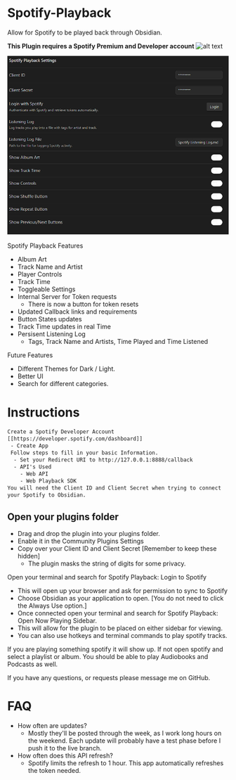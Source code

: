 # Spotify-Playback
Allow for Spotify to be played back through Obsidian. 

**This Plugin requires a Spotify Premium and Developer account**
![alt text](https://github.com/Kebbrokk/Obsidian-Spotify-Playback/blob/main/images/SpotifyPlaybackGif.gif)

![alt text](images/SpotifyPlaybackSettings.PNG)

Spotify Playback Features
   - Album Art
   - Track Name and Artist
   - Player Controls
   - Track Time
   - Toggleable Settings
   - Internal Server for Token requests
        - There is now a button for token resets
   - Updated Callback links and requirements
   - Button States updates
   - Track Time updates in real Time
   - Persisent Listening Log
        - Tags, Track Name and Artists, Time Played and Time Listened


Future Features
- Different Themes for Dark / Light. 
- Better UI
- Search for different categories.


# Instructions
    Create a Spotify Developer Account [[https://developer.spotify.com/dashboard]]
     - Create App
     Follow steps to fill in your basic Information. 
      - Set your Redirect URI to http://127.0.0.1:8888/callback
      - API's Used
        - Web API
        - Web Playback SDK
    You will need the Client ID and Client Secret when trying to connect your Spotify to Obsidian.

## Open your plugins folder
- Drag and drop the plugin into your plugins folder.
- Enable it in the Community Plugins Settings
- Copy over your Client ID and Client Secret [Remember to keep these hidden]
    - The plugin masks the string of digits for some privacy.

Open your terminal and search for Spotify Playback: Login to Spotify
- This will open up your browser and ask for permission to sync to Spotify
- Choose Obsidian as your application to open. [You do not need to click the Always Use option.]
- Once connected open your terminal and search for Spotify Playback: Open Now Playing Sidebar.
- This will allow for the plugin to be placed on either sidebar for viewing.
- You can also use hotkeys and terminal commands to play spotify tracks.

If you are playing something spotify it will show up. If not open spotify and select a playlist or album. You should be able to play Audiobooks and Podcasts as well.

If you have any questions, or requests please message me on GitHub.

# FAQ
- How often are updates?
    - Mostly they'll be posted through the week, as I work long hours on the weekend. Each update will probably have a test phase before I push it to the live branch. 
- How often does this API refresh?
    - Spotify limits the refresh to 1 hour. This app automatically refreshes the token needed.

